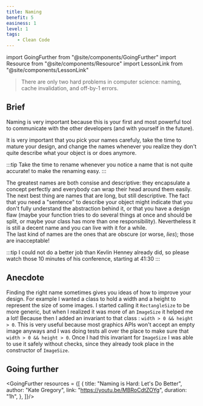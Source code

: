 ```yaml
---
title: Naming
benefit: 5
easiness: 1
level: 1
tags:
    - Clean Code
---
```

import GoingFurther from "@site/components/GoingFurther"
import Resource from "@site/components/Resource"
import LessonLink from "@site/components/LessonLink"

> There are only two hard problems in computer science: naming, cache invalidation, and off-by-1 errors.

## Brief

Naming is very important because this is your first and most powerful tool to communicate with the other developers (and with yourself in the future).

It is very important that you pick your names carefuly, take the time to mature your design, and change the names whenever you realize they don't quite describe what your object is or does anymore.

:::tip
Take the time to rename whenever you notice a name that is not quite accurate!
<LessonLink slug="ide" anchor="#rename" text="Use the features of your IDE"/> to make the renaming easy.
:::

The greatest names are both consise and descriptive: they encapsulate a concept perfectly and everybody can wrap their head around them easily.<br/>
The next best thing are names that are long, but still descriptive. The fact that you need a "sentence" to describe your object might indicate that you don't fully understand the abstraction behind it, or that you have a design flaw (maybe your function tries to do several things at once and should be split, or maybe your class has more than one responsibility). Nevertheless it is still a decent name and you can live with it for a while.<br/>
The last kind of names are the ones that are obscure (or worse, *lies*); those are inacceptable!

:::tip
I could not do a better job than Kevlin Henney already did, so please watch those 10 minutes of his conference, starting at 41:30
<Resource 
    title="Clean Coders Hate What Happens to Your Code When You Use These Enterprise Programming Tricks"
    author="Kevlin Henney"
    link="https://youtu.be/FyCYva9DhsI?t=2490"/>
:::

## Anecdote

Finding the right name sometimes gives you ideas of how to improve your design. For example I wanted a class to hold a width and a height to represent the size of some images. I started calling it `RectangleSize` to be more generic, but when I realized it was more of an `ImageSize` it helped me a lot! Because then I added an invariant to that class : `width > 0 && height > 0`. This is very useful because most graphics APIs won't accept an empty image anyways and I was doing tests all over the place to make sure that `width > 0 && height > 0`. Once I had this invariant for `ImageSize` I was able to use it safely without checks, since they already took place in the constructor of `ImageSize`.

## Going further

<GoingFurther resources = {[
    {
        title: "Naming is Hard: Let's Do Better",
        author: "Kate Gregory",
        link: "https://youtu.be/MBRoCdtZOYg",
        duration: "1h",
    },
]}/>